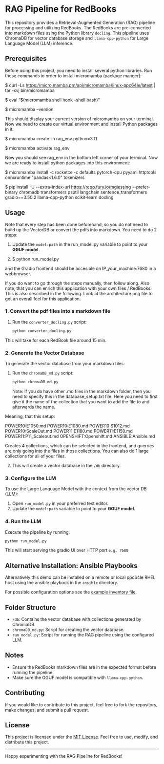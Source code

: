 # RAG Pipeline for RedBooks

This repository provides a Retrieval-Augmented Generation (RAG) pipeline for processing and utilizing RedBooks. The RedBooks are pre-converted into markdown files using the Python library `docling`. This pipeline uses ChromaDB for vector database storage and `llama-cpp-python` for Large Language Model (LLM) inference.

## Prerequisites

Before using this project, you need to install several python libraries. Run these commands in order to install micromamba (package manger):


$ curl -Ls https://micro.mamba.pm/api/micromamba/linux-ppc64le/latest | tar -xvj bin/micromamba

$ eval “$(micromamba shell hook –shell bash)”

$ micromamba –version

This should display your current version of micromamba on your terminal. Now we need to create our virtual
environment and install Python packages in it.

$ micromamba create -n rag_env python=3.11

$ micromamba activate rag_env

Now you should see rag_env in the bottom left corner of your terminal. Now we are ready to install python packages into this environment:

$ micromamba install -c rocketce -c defaults pytorch-cpu pyyaml httptools onnxruntime "pandas<1.6.0"
tokenizers

$ pip install -U --extra-index-url https://repo.fury.io/mgiessing --prefer-binary chromadb transformers
psutil langchain sentence_transformers gradio==3.50.2 llama-cpp-python scikit-learn docling



## Usage

Note that every step has been done beforehand, so you do not need to build up the VectorDB or convert the pdfs into markdown.  You need to do 2 steps:

1. Update the `model:path` in the run_model.py variable to point to your **GGUF model**.

2. $ python run_model.py 

and the Gradio frontend should be accesible on IP_your_machine:7680 in a webbrowser. 


If you do want to go through the steps manually, then follow along. Also note, that you can enrich this application with your own files / RedBooks. This is also described in the following. Look at the architecture.png file to get an overall feel for this application.

### 1. Convert the pdf files into a markdown file

1. Run the `converter_docling.py` script:
   ```bash
   python converter_docling.py
   ```

This will take for each RedBook file around 15 min.

### 2. Generate the Vector Database

To generate the vector database from your markdown files:

1. Run the `chromaDB_md.py` script:
   ```bash
   python chromaDB_md.py
   ```

   Note: If you do have other .md files in the markdown folder, then you need to specify this in the database_setup.txt file. Here you need to first give it the name of the collection that you want to add the file to and afterwards the name.

Meaning, that this setup:

POWER10:E1050.md
POWER10:E1080.md
POWER10:S1012.md
POWER10:ScaleOut.md
POWER11:E1180.md
POWER11:E1150.md
POWER11:P11_Scaleout.md
OPENSHIFT:Openshift.md
ANSIBLE:Ansible.md


Creates 4 collections, which can be selected in the frontend, and querries are only going into the files in those collections. You can also do 1 large collections for all of your files.

2. This will create a vector database in the `/db` directory.

### 3. Configure the LLM

To use the Large Language Model with the context from the vector DB (LLM):

1. Open `run_model.py` in your preferred text editor.
2. Update the `model:path` variable to point to your **GGUF model**.

### 4. Run the LLM

Execute the pipeline by running:
```bash
python run_model.py
```

This will start serving the gradio UI over HTTP port `e.g. 7680` 

## Alternative Installation: Ansible Playbooks

Alternatively this demo can be installed on a remote or local ppc64le RHEL host using the ansible playbook in the `ansible` directory.

For possible configuration options see the [example inventory file](ansible/example-inventory.yml).

## Folder Structure

- `/db`: Contains the vector database with collections generated by ChromaDB.
- `chromaDB_md.py`: Script for creating the vector database.
- `run_model.py`: Script for running the RAG pipeline using the configured LLM.

## Notes

- Ensure the RedBooks markdown files are in the expected format before running the pipeline.
- Make sure the GGUF model is compatible with `llama-cpp-python`.

## Contributing

If you would like to contribute to this project, feel free to fork the repository, make changes, and submit a pull request. 

## License

This project is licensed under the [MIT License](LICENSE). Feel free to use, modify, and distribute this project.

---

Happy experimenting with the RAG Pipeline for RedBooks!

